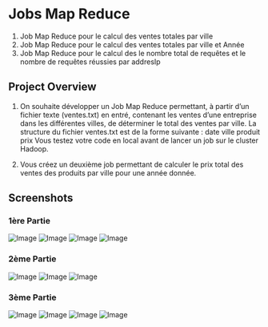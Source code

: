 # Jobs Map Reduce

1. Job Map Reduce pour le calcul des ventes totales par ville
2. Job Map Reduce pour le calcul des ventes totales par ville et Année
3. Job Map Reduce pour le calcul des le nombre total de
   requêtes et le nombre de requêtes réussies par addresIp

## Project Overview

1. On souhaite développer un Job Map Reduce permettant, à partir d’un
   fichier texte (ventes.txt) en entré, contenant les ventes d’une entreprise dans
   les différentes villes, de déterminer le total des ventes par ville. La structure
   du fichier ventes.txt est de la forme suivante :
   date ville produit prix
   Vous testez votre code en local avant de lancer un job sur le cluster Hadoop.

2. Vous créez un deuxième job permettant de calculer le prix total des ventes
   des produits par ville pour une année donnée.

## Screenshots

### 1ère Partie

![Image](screenes/0.png)
![Image](screenes/graphe-1.png)
![Image](screenes/1.png)
![Image](screenes/2.png)

### 2ème Partie

![Image](screenes/graphe-2.png)
![Image](screenes/3.png)
![Image](screenes/4.png)

### 3ème Partie

![Image](screenes/5.png)
![Image](screenes/6.png)
![Image](screenes/7.png)
![Image](screenes/8.png)
